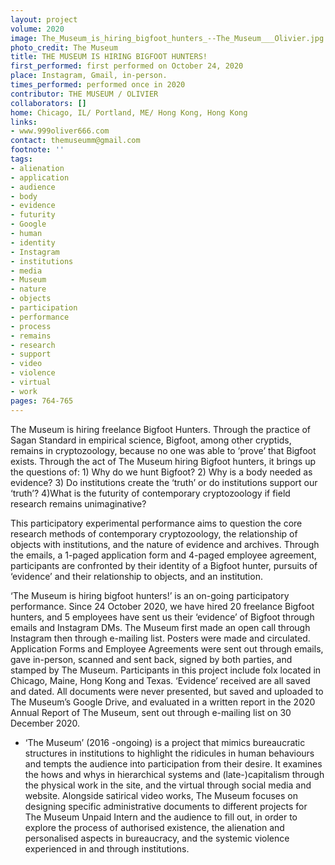 ```yaml
---
layout: project
volume: 2020
image: The_Museum_is_hiring_bigfoot_hunters_--The_Museum___Olivier.jpg
photo_credit: The Museum
title: THE MUSEUM IS HIRING BIGFOOT HUNTERS!
first_performed: first performed on October 24, 2020
place: Instagram, Gmail, in-person.
times_performed: performed once in 2020
contributor: THE MUSEUM / OLIVIER
collaborators: []
home: Chicago, IL/ Portland, ME/ Hong Kong, Hong Kong
links:
- www.999oliver666.com
contact: themuseumm@gmail.com
footnote: ''
tags:
- alienation
- application
- audience
- body
- evidence
- futurity
- Google
- human
- identity
- Instagram
- institutions
- media
- Museum
- nature
- objects
- participation
- performance
- process
- remains
- research
- support
- video
- violence
- virtual
- work
pages: 764-765
---
```




The Museum is hiring freelance Bigfoot Hunters. Through the practice of Sagan Standard in empirical science, Bigfoot, among other cryptids, remains in cryptozoology, because no one was able to ‘prove’ that Bigfoot exists. Through the act of The Museum hiring Bigfoot hunters, it brings up the questions of: 1) Why do we hunt Bigfoot? 2) Why is a body needed as evidence? 3) Do institutions create the ‘truth’ or do institutions support our ‘truth’? 4)What is the futurity of contemporary cryptozoology if field research remains unimaginative? 

This participatory experimental performance aims to question the core research methods of contemporary cryptozoology, the relationship of objects with institutions, and the nature of evidence and archives. Through the emails, a 1-paged application form and 4-paged employee agreement, participants are confronted by their identity of a Bigfoot hunter, pursuits of ‘evidence’ and their relationship to objects, and an institution. 

‘The Museum is hiring bigfoot hunters!’ is an on-going participatory performance. Since 24 October 2020, we have hired 20 freelance Bigfoot hunters, and 5 employees have sent us their ‘evidence’ of Bigfoot through emails and Instagram DMs. The Museum first made an open call through Instagram then through e-mailing list. Posters were made and circulated. Application Forms and Employee Agreements were sent out through emails, gave in-person, scanned and sent back, signed by both parties, and stamped by The Museum. Participants in this project include folx located in Chicago, Maine, Hong Kong and Texas. ‘Evidence’ received are all saved and dated. All documents were never presented, but saved and uploaded to The Museum’s Google Drive, and evaluated in a written report in the 2020 Annual Report of The Museum, sent out through e-mailing list on 30 December 2020. 

* ‘The Museum’ (2016 -ongoing) is a project that mimics bureaucratic structures in institutions to highlight the ridicules in human behaviours and tempts the audience into participation from their desire. It examines the hows and whys in hierarchical systems and (late-)capitalism through the physical work in the site, and the virtual through social media and website. Alongside satirical video works, The Museum focuses on designing specific administrative documents to different projects for The Museum Unpaid Intern and the audience to fill out, in order to explore the process of authorised existence, the alienation and personalised aspects in bureaucracy, and the systemic violence experienced in and through institutions.
